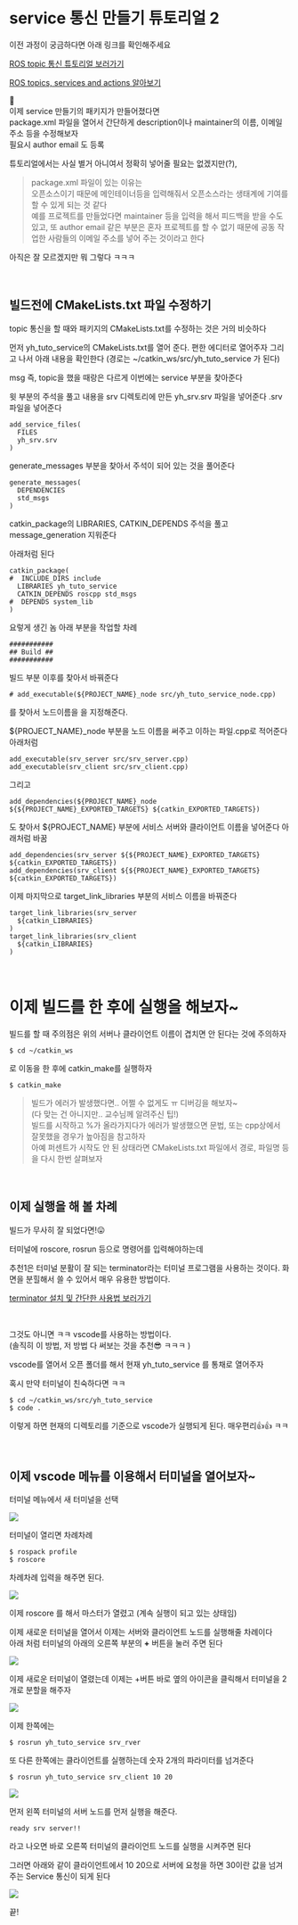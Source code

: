 # service 통신 만들기 튜토리얼 2
이전 과정이 궁금하다면 아래 링크를 확인해주세요

[ROS topic 통신 튜토리얼 보러가기](/tag/catkin_create_pkg)

[ROS topics, services and actions 알아보기](http://54.180.113.157/blog/ROS-topics-services-and-actions-%EC%97%90-%EB%8C%80%ED%95%B4%EC%84%9C-%EC%95%8C%EC%95%84%EB%B3%B4%EC%9E%90)


🤖   
이제 service 만들기의 패키지가 만들어졌다면  
package.xml 파일을 열어서 
간단하게 description이나 maintainer의 이름, 이메일 주소 등을 수정해보자  
필요시 author email 도 등록

튜토리얼에서는 사실 별거 아니여서 정확히 넣어줄 필요는 없겠지만(?),

> package.xml 파일이 있는 이유는   
오픈소스이기 때문에 메인테이너등을 입력해줘서 오픈소스라는 생태계에 기여를 할 수 있게 되는 것 같다  
예를 프로젝트를 만들었다면 maintainer 등을 입력을 해서 피드백을 받을 수도 있고, 
또 author email 같은 부분은 혼자 프로젝트를 할 수 없기 때문에
공동 작업한 사람들의 이메일 주소를 넣어 주는 것이라고 한다

아직은 잘 모르겠지만 뭐 그렇다 ㅋㅋㅋ

<br>

## 빌드전에 CMakeLists.txt 파일 수정하기 
topic 통신을 할 때와 패키지의 CMakeLists.txt를 수정하는 것은 거의 비슷하다

먼저 yh_tuto_service의 CMakeLists.txt를 열어 준다. 편한 에디터로 열어주자
그리고 나서 아래 내용을 확인한다 (경로는 ~/catkin_ws/src/yh_tuto_service 가 된다)

msg 즉, topic을 했을 때랑은 다르게 
이번에는 service 부분을 찾아준다

윗 부분의 주석을 풀고 내용을 srv 디렉토리에 만든 yh_srv.srv 파일을 넣어준다
.srv 파일을 넣어준다
```
add_service_files(
  FILES
  yh_srv.srv
)
```

generate_messages 부분을 찾아서 주석이 되어 있는 것을 풀어준다
```
generate_messages(
  DEPENDENCIES
  std_msgs
)
```

catkin_package의 LIBRARIES, CATKIN_DEPENDS 주석을 풀고 message_generation 지워준다

아래처럼 된다
```
catkin_package(
#  INCLUDE_DIRS include
  LIBRARIES yh_tuto_service
  CATKIN_DEPENDS roscpp std_msgs
#  DEPENDS system_lib
)
```

요렇게 생긴 놈 아래 부분을 작업할 차례
```
###########
## Build ##
###########
```
빌드 부분 이후를 찾아서 바꿔준다

```
# add_executable(${PROJECT_NAME}_node src/yh_tuto_service_node.cpp)
```
를 찾아서 노드이름을 을 지정해준다. 

${PROJECT_NAME}_node 부분을 노드 이름을 써주고 이하는 파일.cpp로 적어준다
아래처럼
```
add_executable(srv_server src/srv_server.cpp)
add_executable(srv_client src/srv_client.cpp)
```

그리고
```
add_dependencies(${PROJECT_NAME}_node ${${PROJECT_NAME}_EXPORTED_TARGETS} ${catkin_EXPORTED_TARGETS})
```
도 찾아서 ${PROJECT_NAME} 부분에 서비스 서버와 클라이언트 이름을 넣어준다
아래처럼 바꿈
```
add_dependencies(srv_server ${${PROJECT_NAME}_EXPORTED_TARGETS} ${catkin_EXPORTED_TARGETS})
add_dependencies(srv_client ${${PROJECT_NAME}_EXPORTED_TARGETS} ${catkin_EXPORTED_TARGETS})
```

이제 마지막으로 target_link_libraries 부분의 서비스 이름을 바꿔준다
```
target_link_libraries(srv_server
  ${catkin_LIBRARIES}
)
target_link_libraries(srv_client
  ${catkin_LIBRARIES}
)

```

<br>

# 이제 빌드를 한 후에 실행을 해보자~
빌드를 할 때 주의점은 위의 서버나 클라이언트 이름이 겹치면 안 된다는 것에 주의하자

```
$ cd ~/catkin_ws
```
로 이동을 한 후에 catkin_make를 실행하자

```
$ catkin_make
```

> 빌드가 에러가 발생했다면.. 어쩔 수 없게도 ㅠ 디버깅을 해보자~    
(다 맞는 건 아니지만.. 교수님께 알려주신 팁!)  
빌드를 시작하고 %가 올라가지다가 에러가 발생했으면 문법, 또는 cpp상에서 잘못했을 경우가 높아짐을 참고하자  
아예 퍼센트가 시작도 안 된 상태라면 CMakeLists.txt 파일에서 경로, 파일명 등을 다시 한번 살펴보자  

<br>

## 이제 실행을 해 볼 차례

빌드가 무사히 잘 되었다면!😛 

터미널에 roscore, rosrun 등으로 명령어를 입력해야하는데

추천1은 터미널 분활이 잘 되는 terminator라는 터미널 프로그램을 사용하는 것이다.
화면을 분힐해서 쓸 수 있어서 매우 유용한 방법이다.

[terminator 설치 및 간단한 사용법 보러가기](/blog/terminator-설치하기-터미널-설치-화면-분할-하기)

<br>

그것도 아니면 ㅋㅋ vscode를 사용하는 방법이다.  
(솔직히 이 방법, 저 방법 다 써보는 것을 추천😎 ㅋㅋㅋ )  

vscode를 열어서 오픈 폴더를 해서 현재 yh_tuto_service 를 통채로 열어주자

혹시 만약 터미널이 친숙하다면 ㅋㅋ 
```
$ cd ~/catkin_ws/src/yh_tuto_service
$ code .
```
이렇게 하면 현재의 디렉토리를 기준으로 vscode가 실행되게 된다. 매우편리👍👍 ㅋㅋ 

<br>

## 이제 vscode 메뉴를 이용해서 터미널을 열어보자~   
터미널 메뉴에서 새 터미널을 선택

<img src=0>


터미널이 열리면 차례차례
```
$ rospack profile 
$ roscore
```
차례차례 입력을 해주면 된다.

<img src=1>

이제 roscore 를 해서 마스터가 열렸고  (계속 실행이 되고 있는 상태임)

이제 새로운 터미널을 열어서 이제는 서버와 클라이언트 노드를 실행해줄 차례이다  
아래 처럼 터미널의 아래의 오른쪽 부분의 **+** 버튼을 눌러 주면 된다

<img src=2>


이제 새로운 터미널이 열렸는데 이제는 +버튼 바로 옆의 아이콘을 클릭해서 터미널을 2개로 분할을 해주자

<img src=3>


이제 한쪽에는 
```
$ rosrun yh_tuto_service srv_rver 
```
또 다른 한쪽에는 클라이언트를 실행하는데 숫자 2개의 파라미터를 넘겨준다
```
$ rosrun yh_tuto_service srv_client 10 20
```

<img src=4>

먼저 왼쪽 터미널의 서버 노드를 먼저 실행을 해준다. 
```
ready srv server!!
```
라고 나오면 바로 오른쪽 터미널의 클라이언트 노드를 실행을 시켜주면 된다

그러면 아래와 같이 클라이언트에서 10 20으로 서버에 요청을 하면 
30이란 값을 넘겨주는 Service 통신이 되게 된다

<img src=5>

<br>

끝!